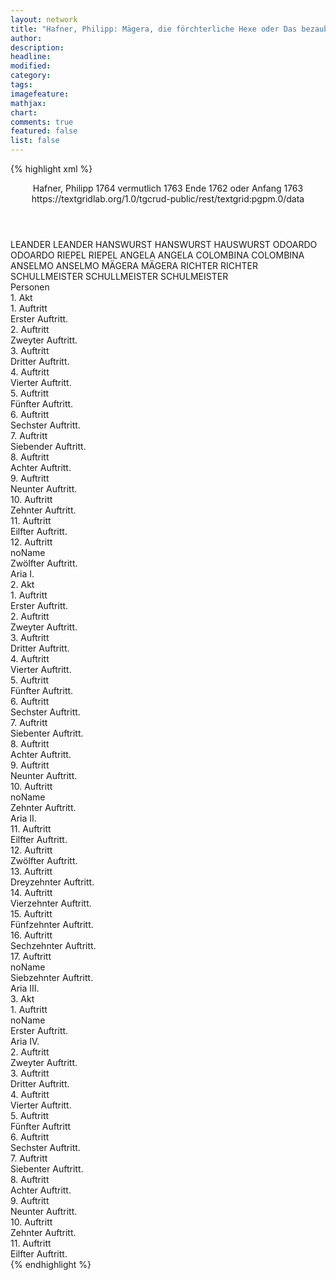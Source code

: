 ```yaml
---
layout: network
title: "Hafner, Philipp: Mägera, die förchterliche Hexe oder Das bezauberte Schloß des Herrn von Einhorn (1763)"
author:
description:
headline:
modified:
category:
tags:
imagefeature:
mathjax:
chart:
comments: true
featured: false
list: false
---
```

{% highlight xml %}
<?xml-model href="https://raw.githubusercontent.com/DLiNa/project/master/rules/lina.rnc"?><?xml-model href="https://raw.githubusercontent.com/DLiNa/project/master/rules/lina.sch"?>
<play xmlns="http://lina.digital">
  <header>
    <title>Mägera, die förchterliche Hexe oder Das bezauberte Schloß des Herrn von Einhorn</title>
    <subtitle/>
    <genretitle/>
    <author>Hafner, Philipp</author>
    <date type="print" when="1764">1764</date>
    <date type="premiere" when="1763">vermutlich 1763</date>
    <date type="written" when="1763">Ende 1762 oder Anfang 1763</date>
    <source>https://textgridlab.org/1.0/tgcrud-public/rest/textgrid:pgpm.0/data</source>
  </header>
  <personae>
    <character>
      <name>LEANDER</name>
      <alias xml:id="leander">
        <name>LEANDER</name>
      </alias>
    </character>
    <character>
      <name>HANSWURST</name>
      <alias xml:id="hanswurst">
        <name>HANSWURST</name>
      </alias>
      <alias xml:id="hauswurst">
        <name>HAUSWURST</name>
      </alias>
    </character>
    <character>
      <name>ODOARDO</name>
      <alias xml:id="odoardo">
        <name>ODOARDO</name>
      </alias>
    </character>
    <character>
      <name>RIEPEL</name>
      <alias xml:id="riepel">
        <name>RIEPEL</name>
      </alias>
    </character>
    <character>
      <name>ANGELA</name>
      <alias xml:id="angela">
        <name>ANGELA</name>
      </alias>
    </character>
    <character>
      <name>COLOMBINA</name>
      <alias xml:id="colombina">
        <name>COLOMBINA</name>
      </alias>
    </character>
    <character>
      <name>ANSELMO</name>
      <alias xml:id="anselmo">
        <name>ANSELMO</name>
      </alias>
    </character>
    <character>
      <name>MÄGERA</name>
      <alias xml:id="mägera">
        <name>MÄGERA</name>
      </alias>
    </character>
    <character>
      <name>RICHTER</name>
      <alias xml:id="richter">
        <name>RICHTER</name>
      </alias>
    </character>
    <character>
      <name>SCHULLMEISTER</name>
      <alias xml:id="schullmeister">
        <name>SCHULLMEISTER</name>
      </alias>
      <alias xml:id="schulmeister">
        <name>SCHULMEISTER</name>
      </alias>
    </character>
  </personae>
  <text>
    <div>
      <head>Personen</head>
    </div>
    <div>
      <head>1. Akt</head>
      <div>
        <head>1. Auftritt</head>
        <div>
          <head>Erster Auftritt.</head>
          <sp who="#leander">
            <amount n="17" unit="speech_acts"/>
            <amount n="468" unit="words"/>
            <amount n="7" unit="lines"/>
            <amount n="2540" unit="chars"/>
          </sp>
          <sp who="#hanswurst">
            <amount n="15" unit="speech_acts"/>
            <amount n="711" unit="words"/>
            <amount n="7" unit="lines"/>
            <amount n="3836" unit="chars"/>
          </sp>
          <sp who="#hauswurst">
            <amount n="1" unit="speech_acts"/>
            <amount n="26" unit="words"/>
            <amount n="164" unit="chars"/>
          </sp>
        </div>
      </div>
      <div>
        <head>2. Auftritt</head>
        <div>
          <head>Zweyter Auftritt.</head>
          <sp who="#odoardo">
            <amount n="1" unit="speech_acts"/>
            <amount n="460" unit="words"/>
            <amount n="2521" unit="chars"/>
          </sp>
        </div>
      </div>
      <div>
        <head>3. Auftritt</head>
        <div>
          <head>Dritter Auftritt.</head>
          <sp who="#riepel">
            <amount n="4" unit="speech_acts"/>
            <amount n="44" unit="words"/>
            <amount n="3" unit="lines"/>
            <amount n="218" unit="chars"/>
          </sp>
          <sp who="#odoardo">
            <amount n="4" unit="speech_acts"/>
            <amount n="250" unit="words"/>
            <amount n="2" unit="lines"/>
            <amount n="1402" unit="chars"/>
          </sp>
        </div>
      </div>
      <div>
        <head>4. Auftritt</head>
        <div>
          <head>Vierter Auftritt.</head>
          <sp who="#hanswurst">
            <amount n="10" unit="speech_acts"/>
            <amount n="291" unit="words"/>
            <amount n="2" unit="lines"/>
            <amount n="1550" unit="chars"/>
          </sp>
          <sp who="#odoardo">
            <amount n="11" unit="speech_acts"/>
            <amount n="639" unit="words"/>
            <amount n="2" unit="lines"/>
            <amount n="3676" unit="chars"/>
          </sp>
        </div>
      </div>
      <div>
        <head>5. Auftritt</head>
        <div>
          <head>Fünfter Auftritt.</head>
          <sp who="#leander">
            <amount n="6" unit="speech_acts"/>
            <amount n="366" unit="words"/>
            <amount n="2060" unit="chars"/>
          </sp>
          <sp who="#odoardo">
            <amount n="15" unit="speech_acts"/>
            <amount n="443" unit="words"/>
            <amount n="9" unit="lines"/>
            <amount n="2476" unit="chars"/>
          </sp>
          <sp who="#hanswurst">
            <amount n="9" unit="speech_acts"/>
            <amount n="143" unit="words"/>
            <amount n="6" unit="lines"/>
            <amount n="766" unit="chars"/>
          </sp>
        </div>
      </div>
      <div>
        <head>6. Auftritt</head>
        <div>
          <head>Sechster Auftritt.</head>
          <sp who="#riepel">
            <amount n="4" unit="speech_acts"/>
            <amount n="30" unit="words"/>
            <amount n="4" unit="lines"/>
            <amount n="166" unit="chars"/>
          </sp>
          <sp who="#odoardo">
            <amount n="4" unit="speech_acts"/>
            <amount n="212" unit="words"/>
            <amount n="2" unit="lines"/>
            <amount n="1175" unit="chars"/>
          </sp>
          <sp who="#hanswurst">
            <amount n="1" unit="speech_acts"/>
            <amount n="24" unit="words"/>
            <amount n="126" unit="chars"/>
          </sp>
        </div>
      </div>
      <div>
        <head>7. Auftritt</head>
        <div>
          <head>Siebender Auftritt.</head>
          <sp who="#angela">
            <amount n="3" unit="speech_acts"/>
            <amount n="152" unit="words"/>
            <amount n="1" unit="lines"/>
            <amount n="839" unit="chars"/>
          </sp>
          <sp who="#colombina">
            <amount n="3" unit="speech_acts"/>
            <amount n="206" unit="words"/>
            <amount n="1158" unit="chars"/>
          </sp>
        </div>
      </div>
      <div>
        <head>8. Auftritt</head>
        <div>
          <head>Achter Auftritt.</head>
          <sp who="#colombina">
            <amount n="4" unit="speech_acts"/>
            <amount n="59" unit="words"/>
            <amount n="3" unit="lines"/>
            <amount n="322" unit="chars"/>
          </sp>
          <sp who="#hanswurst">
            <amount n="3" unit="speech_acts"/>
            <amount n="131" unit="words"/>
            <amount n="736" unit="chars"/>
          </sp>
          <sp who="#angela">
            <amount n="3" unit="speech_acts"/>
            <amount n="86" unit="words"/>
            <amount n="1" unit="lines"/>
            <amount n="454" unit="chars"/>
          </sp>
        </div>
      </div>
      <div>
        <head>9. Auftritt</head>
        <div>
          <head>Neunter Auftritt.</head>
          <sp who="#odoardo">
            <amount n="5" unit="speech_acts"/>
            <amount n="335" unit="words"/>
            <amount n="1842" unit="chars"/>
          </sp>
          <sp who="#angela">
            <amount n="4" unit="speech_acts"/>
            <amount n="135" unit="words"/>
            <amount n="1" unit="lines"/>
            <amount n="729" unit="chars"/>
          </sp>
        </div>
      </div>
      <div>
        <head>10. Auftritt</head>
        <div>
          <head>Zehnter Auftritt.</head>
          <sp who="#odoardo">
            <amount n="7" unit="speech_acts"/>
            <amount n="245" unit="words"/>
            <amount n="1" unit="lines"/>
            <amount n="1387" unit="chars"/>
          </sp>
          <sp who="#anselmo">
            <amount n="9" unit="speech_acts"/>
            <amount n="361" unit="words"/>
            <amount n="3" unit="lines"/>
            <amount n="1980" unit="chars"/>
          </sp>
          <sp who="#angela">
            <amount n="3" unit="speech_acts"/>
            <amount n="56" unit="words"/>
            <amount n="2" unit="lines"/>
            <amount n="282" unit="chars"/>
          </sp>
          <sp who="#colombina">
            <amount n="7" unit="speech_acts"/>
            <amount n="188" unit="words"/>
            <amount n="2" unit="lines"/>
            <amount n="975" unit="chars"/>
          </sp>
        </div>
      </div>
      <div>
        <head>11. Auftritt</head>
        <div>
          <head>Eilfter Auftritt.</head>
          <sp who="#hanswurst">
            <amount n="22" unit="speech_acts"/>
            <amount n="306" unit="words"/>
            <amount n="18" unit="lines"/>
            <amount n="1673" unit="chars"/>
          </sp>
          <sp who="#leander">
            <amount n="21" unit="speech_acts"/>
            <amount n="440" unit="words"/>
            <amount n="12" unit="lines"/>
            <amount n="2415" unit="chars"/>
          </sp>
        </div>
      </div>
      <div>
        <head>12. Auftritt</head>
        <div>
          <head>noName</head>
          <div>
            <head>Zwölfter Auftritt.</head>
            <sp who="#mägera">
              <amount n="8" unit="speech_acts"/>
              <amount n="502" unit="words"/>
              <amount n="2" unit="lines"/>
              <amount n="2823" unit="chars"/>
            </sp>
            <sp who="#leander">
              <amount n="3" unit="speech_acts"/>
              <amount n="72" unit="words"/>
              <amount n="1" unit="lines"/>
              <amount n="415" unit="chars"/>
            </sp>
            <sp who="#hanswurst">
              <amount n="4" unit="speech_acts"/>
              <amount n="57" unit="words"/>
              <amount n="3" unit="lines"/>
              <amount n="328" unit="chars"/>
            </sp>
          </div>
          <div>
            <head>Aria I.</head>
            <sp who="#leander">
              <amount n="3" unit="speech_acts"/>
              <amount n="38" unit="words"/>
              <amount n="2" unit="lines"/>
              <amount n="226" unit="chars"/>
            </sp>
            <sp who="#hanswurst">
              <amount n="3" unit="speech_acts"/>
              <amount n="68" unit="words"/>
              <amount n="1" unit="lines"/>
              <amount n="343" unit="chars"/>
            </sp>
            <sp who="#mägera">
              <amount n="3" unit="speech_acts"/>
              <amount n="105" unit="words"/>
              <amount n="567" unit="chars"/>
            </sp>
          </div>
        </div>
      </div>
    </div>
    <div>
      <head>2. Akt</head>
      <div>
        <head>1. Auftritt</head>
        <div>
          <head>Erster Auftritt.</head>
          <sp who="#angela">
            <amount n="3" unit="speech_acts"/>
            <amount n="257" unit="words"/>
            <amount n="1431" unit="chars"/>
          </sp>
          <sp who="#colombina">
            <amount n="3" unit="speech_acts"/>
            <amount n="244" unit="words"/>
            <amount n="1" unit="lines"/>
            <amount n="1400" unit="chars"/>
          </sp>
        </div>
      </div>
      <div>
        <head>2. Auftritt</head>
        <div>
          <head>Zweyter Auftritt.</head>
          <sp who="#hanswurst">
            <amount n="4" unit="speech_acts"/>
            <amount n="139" unit="words"/>
            <amount n="1" unit="lines"/>
            <amount n="816" unit="chars"/>
          </sp>
          <sp who="#colombina">
            <amount n="4" unit="speech_acts"/>
            <amount n="49" unit="words"/>
            <amount n="3" unit="lines"/>
            <amount n="243" unit="chars"/>
          </sp>
          <sp who="#angela">
            <amount n="3" unit="speech_acts"/>
            <amount n="29" unit="words"/>
            <amount n="3" unit="lines"/>
            <amount n="170" unit="chars"/>
          </sp>
        </div>
      </div>
      <div>
        <head>3. Auftritt</head>
        <div>
          <head>Dritter Auftritt.</head>
          <sp who="#odoardo">
            <amount n="23" unit="speech_acts"/>
            <amount n="911" unit="words"/>
            <amount n="9" unit="lines"/>
            <amount n="5163" unit="chars"/>
          </sp>
          <sp who="#anselmo">
            <amount n="12" unit="speech_acts"/>
            <amount n="199" unit="words"/>
            <amount n="8" unit="lines"/>
            <amount n="1191" unit="chars"/>
          </sp>
          <sp who="#hanswurst">
            <amount n="11" unit="speech_acts"/>
            <amount n="656" unit="words"/>
            <amount n="13" unit="lines"/>
            <amount n="3645" unit="chars"/>
          </sp>
          <sp who="#riepel">
            <amount n="4" unit="speech_acts"/>
            <amount n="118" unit="words"/>
            <amount n="2" unit="lines"/>
            <amount n="647" unit="chars"/>
          </sp>
          <sp who="#angela">
            <amount n="5" unit="speech_acts"/>
            <amount n="227" unit="words"/>
            <amount n="2" unit="lines"/>
            <amount n="1308" unit="chars"/>
          </sp>
          <sp who="#colombina">
            <amount n="3" unit="speech_acts"/>
            <amount n="105" unit="words"/>
            <amount n="2" unit="lines"/>
            <amount n="553" unit="chars"/>
          </sp>
        </div>
      </div>
      <div>
        <head>4. Auftritt</head>
        <div>
          <head>Vierter Auftritt.</head>
          <sp who="#leander">
            <amount n="5" unit="speech_acts"/>
            <amount n="138" unit="words"/>
            <amount n="4" unit="lines"/>
            <amount n="784" unit="chars"/>
          </sp>
          <sp who="#hanswurst">
            <amount n="4" unit="speech_acts"/>
            <amount n="124" unit="words"/>
            <amount n="1" unit="lines"/>
            <amount n="655" unit="chars"/>
          </sp>
        </div>
      </div>
      <div>
        <head>5. Auftritt</head>
        <div>
          <head>Fünfter Auftritt.</head>
          <sp who="#odoardo">
            <amount n="12" unit="speech_acts"/>
            <amount n="411" unit="words"/>
            <amount n="5" unit="lines"/>
            <amount n="2312" unit="chars"/>
          </sp>
          <sp who="#anselmo">
            <amount n="8" unit="speech_acts"/>
            <amount n="223" unit="words"/>
            <amount n="2" unit="lines"/>
            <amount n="1216" unit="chars"/>
          </sp>
          <sp who="#riepel">
            <amount n="6" unit="speech_acts"/>
            <amount n="141" unit="words"/>
            <amount n="3" unit="lines"/>
            <amount n="788" unit="chars"/>
          </sp>
          <sp who="#angela">
            <amount n="3" unit="speech_acts"/>
            <amount n="141" unit="words"/>
            <amount n="1" unit="lines"/>
            <amount n="837" unit="chars"/>
          </sp>
          <sp who="#colombina">
            <amount n="2" unit="speech_acts"/>
            <amount n="53" unit="words"/>
            <amount n="1" unit="lines"/>
            <amount n="328" unit="chars"/>
          </sp>
        </div>
      </div>
      <div>
        <head>6. Auftritt</head>
        <div>
          <head>Sechster Auftritt.</head>
          <sp who="#mägera">
            <amount n="1" unit="speech_acts"/>
            <amount n="278" unit="words"/>
            <amount n="1685" unit="chars"/>
          </sp>
        </div>
      </div>
      <div>
        <head>7. Auftritt</head>
        <div>
          <head>Siebenter Auftritt.</head>
          <sp who="#colombina">
            <amount n="4" unit="speech_acts"/>
            <amount n="87" unit="words"/>
            <amount n="1" unit="lines"/>
            <amount n="492" unit="chars"/>
          </sp>
          <sp who="#angela">
            <amount n="3" unit="speech_acts"/>
            <amount n="67" unit="words"/>
            <amount n="1" unit="lines"/>
            <amount n="388" unit="chars"/>
          </sp>
        </div>
      </div>
      <div>
        <head>8. Auftritt</head>
        <div>
          <head>Achter Auftritt.</head>
          <sp who="#riepel">
            <amount n="10" unit="speech_acts"/>
            <amount n="221" unit="words"/>
            <amount n="4" unit="lines"/>
            <amount n="1249" unit="chars"/>
          </sp>
          <sp who="#angela">
            <amount n="6" unit="speech_acts"/>
            <amount n="79" unit="words"/>
            <amount n="5" unit="lines"/>
            <amount n="431" unit="chars"/>
          </sp>
          <sp who="#colombina">
            <amount n="2" unit="speech_acts"/>
            <amount n="45" unit="words"/>
            <amount n="1" unit="lines"/>
            <amount n="233" unit="chars"/>
          </sp>
          <sp who="#mägera">
            <amount n="9" unit="speech_acts"/>
            <amount n="211" unit="words"/>
            <amount n="5" unit="lines"/>
            <amount n="1178" unit="chars"/>
          </sp>
        </div>
      </div>
      <div>
        <head>9. Auftritt</head>
        <div>
          <head>Neunter Auftritt.</head>
          <sp who="#odoardo">
            <amount n="10" unit="speech_acts"/>
            <amount n="206" unit="words"/>
            <amount n="6" unit="lines"/>
            <amount n="1088" unit="chars"/>
          </sp>
          <sp who="#riepel">
            <amount n="8" unit="speech_acts"/>
            <amount n="7" unit="words"/>
            <amount n="7" unit="lines"/>
            <amount n="63" unit="chars"/>
          </sp>
          <sp who="#anselmo">
            <amount n="3" unit="speech_acts"/>
            <amount n="42" unit="words"/>
            <amount n="2" unit="lines"/>
            <amount n="242" unit="chars"/>
          </sp>
        </div>
      </div>
      <div>
        <head>10. Auftritt</head>
        <div>
          <head>noName</head>
          <div>
            <head>Zehnter Auftritt.</head>
          </div>
          <div>
            <head>Aria II.</head>
            <sp who="#odoardo">
              <amount n="5" unit="speech_acts"/>
              <amount n="101" unit="words"/>
              <amount n="2" unit="lines"/>
              <amount n="523" unit="chars"/>
            </sp>
            <sp who="#hanswurst">
              <amount n="4" unit="speech_acts"/>
              <amount n="91" unit="words"/>
              <amount n="1" unit="lines"/>
              <amount n="491" unit="chars"/>
            </sp>
          </div>
        </div>
      </div>
      <div>
        <head>11. Auftritt</head>
        <div>
          <head>Eilfter Auftritt.</head>
          <sp who="#angela">
            <amount n="1" unit="speech_acts"/>
            <amount n="5" unit="words"/>
            <amount n="1" unit="lines"/>
            <amount n="26" unit="chars"/>
          </sp>
          <sp who="#odoardo">
            <amount n="1" unit="speech_acts"/>
            <amount n="36" unit="words"/>
            <amount n="169" unit="chars"/>
          </sp>
          <sp who="#anselmo">
            <amount n="1" unit="speech_acts"/>
            <amount n="5" unit="words"/>
            <amount n="1" unit="lines"/>
            <amount n="23" unit="chars"/>
          </sp>
        </div>
      </div>
      <div>
        <head>12. Auftritt</head>
        <div>
          <head>Zwölfter Auftritt.</head>
          <sp who="#odoardo">
            <amount n="2" unit="speech_acts"/>
            <amount n="56" unit="words"/>
            <amount n="1" unit="lines"/>
            <amount n="302" unit="chars"/>
          </sp>
          <sp who="#anselmo">
            <amount n="1" unit="speech_acts"/>
            <amount n="7" unit="words"/>
            <amount n="1" unit="lines"/>
            <amount n="40" unit="chars"/>
          </sp>
        </div>
      </div>
      <div>
        <head>13. Auftritt</head>
        <div>
          <head>Dreyzehnter Auftritt.</head>
          <sp who="#anselmo">
            <amount n="3" unit="speech_acts"/>
            <amount n="81" unit="words"/>
            <amount n="444" unit="chars"/>
          </sp>
          <sp who="#odoardo">
            <amount n="2" unit="speech_acts"/>
            <amount n="26" unit="words"/>
            <amount n="2" unit="lines"/>
            <amount n="126" unit="chars"/>
          </sp>
        </div>
      </div>
      <div>
        <head>14. Auftritt</head>
        <div>
          <head>Vierzehnter Auftritt.</head>
          <sp who="#riepel">
            <amount n="4" unit="speech_acts"/>
            <amount n="192" unit="words"/>
            <amount n="1" unit="lines"/>
            <amount n="1060" unit="chars"/>
          </sp>
          <sp who="#odoardo">
            <amount n="5" unit="speech_acts"/>
            <amount n="130" unit="words"/>
            <amount n="2" unit="lines"/>
            <amount n="733" unit="chars"/>
          </sp>
          <sp who="#anselmo">
            <amount n="4" unit="speech_acts"/>
            <amount n="57" unit="words"/>
            <amount n="3" unit="lines"/>
            <amount n="309" unit="chars"/>
          </sp>
        </div>
      </div>
      <div>
        <head>15. Auftritt</head>
        <div>
          <head>Fünfzehnter Auftritt.</head>
        </div>
      </div>
      <div>
        <head>16. Auftritt</head>
        <div>
          <head>Sechzehnter Auftritt.</head>
          <sp who="#odoardo">
            <amount n="2" unit="speech_acts"/>
            <amount n="121" unit="words"/>
            <amount n="686" unit="chars"/>
          </sp>
          <sp who="#anselmo">
            <amount n="1" unit="speech_acts"/>
            <amount n="14" unit="words"/>
            <amount n="1" unit="lines"/>
            <amount n="68" unit="chars"/>
          </sp>
          <sp who="#riepel">
            <amount n="1" unit="speech_acts"/>
            <amount n="10" unit="words"/>
            <amount n="1" unit="lines"/>
            <amount n="54" unit="chars"/>
          </sp>
        </div>
      </div>
      <div>
        <head>17. Auftritt</head>
        <div>
          <head>noName</head>
          <div>
            <head>Siebzehnter Auftritt.</head>
            <sp who="#hanswurst">
              <amount n="3" unit="speech_acts"/>
              <amount n="175" unit="words"/>
              <amount n="955" unit="chars"/>
            </sp>
            <sp who="#odoardo">
              <amount n="6" unit="speech_acts"/>
              <amount n="230" unit="words"/>
              <amount n="1268" unit="chars"/>
            </sp>
            <sp who="#anselmo">
              <amount n="1" unit="speech_acts"/>
              <amount n="23" unit="words"/>
              <amount n="119" unit="chars"/>
            </sp>
            <sp who="#riepel">
              <amount n="3" unit="speech_acts"/>
              <amount n="82" unit="words"/>
              <amount n="1" unit="lines"/>
              <amount n="421" unit="chars"/>
            </sp>
          </div>
          <div>
            <head>Aria III.</head>
            <sp who="#hanswurst">
              <amount n="2" unit="speech_acts"/>
              <amount n="122" unit="words"/>
              <amount n="21" unit="lines"/>
              <amount n="706" unit="chars"/>
            </sp>
          </div>
        </div>
      </div>
    </div>
    <div>
      <head>3. Akt</head>
      <div>
        <head>1. Auftritt</head>
        <div>
          <head>noName</head>
          <div>
            <head>Erster Auftritt.</head>
            <sp who="#odoardo">
              <amount n="9" unit="speech_acts"/>
              <amount n="555" unit="words"/>
              <amount n="3263" unit="chars"/>
            </sp>
            <sp who="#richter">
              <amount n="4" unit="speech_acts"/>
              <amount n="226" unit="words"/>
              <amount n="1252" unit="chars"/>
            </sp>
            <sp who="#schullmeister">
              <amount n="4" unit="speech_acts"/>
              <amount n="245" unit="words"/>
              <amount n="1" unit="lines"/>
              <amount n="1341" unit="chars"/>
            </sp>
            <sp who="#anselmo">
              <amount n="5" unit="speech_acts"/>
              <amount n="165" unit="words"/>
              <amount n="955" unit="chars"/>
            </sp>
            <sp who="#riepel">
              <amount n="3" unit="speech_acts"/>
              <amount n="196" unit="words"/>
              <amount n="1038" unit="chars"/>
            </sp>
          </div>
          <div>
            <head>Aria IV.</head>
          </div>
        </div>
      </div>
      <div>
        <head>2. Auftritt</head>
        <div>
          <head>Zweyter Auftritt.</head>
          <sp who="#colombina">
            <amount n="4" unit="speech_acts"/>
            <amount n="202" unit="words"/>
            <amount n="1" unit="lines"/>
            <amount n="1106" unit="chars"/>
          </sp>
          <sp who="#angela">
            <amount n="3" unit="speech_acts"/>
            <amount n="180" unit="words"/>
            <amount n="1016" unit="chars"/>
          </sp>
        </div>
      </div>
      <div>
        <head>3. Auftritt</head>
        <div>
          <head>Dritter Auftritt.</head>
          <sp who="#mägera">
            <amount n="2" unit="speech_acts"/>
            <amount n="188" unit="words"/>
            <amount n="1068" unit="chars"/>
          </sp>
          <sp who="#leander">
            <amount n="1" unit="speech_acts"/>
            <amount n="29" unit="words"/>
            <amount n="152" unit="chars"/>
          </sp>
          <sp who="#hauswurst">
            <amount n="1" unit="speech_acts"/>
            <amount n="61" unit="words"/>
            <amount n="317" unit="chars"/>
          </sp>
        </div>
      </div>
      <div>
        <head>4. Auftritt</head>
        <div>
          <head>Vierter Auftritt.</head>
          <sp who="#odoardo">
            <amount n="23" unit="speech_acts"/>
            <amount n="524" unit="words"/>
            <amount n="13" unit="lines"/>
            <amount n="2806" unit="chars"/>
          </sp>
          <sp who="#hanswurst">
            <amount n="22" unit="speech_acts"/>
            <amount n="543" unit="words"/>
            <amount n="12" unit="lines"/>
            <amount n="3086" unit="chars"/>
          </sp>
        </div>
      </div>
      <div>
        <head>5. Auftritt</head>
        <div>
          <head>Fünfter Auftritt</head>
          <sp who="#mägera">
            <amount n="1" unit="speech_acts"/>
            <amount n="64" unit="words"/>
            <amount n="381" unit="chars"/>
          </sp>
          <sp who="#leander">
            <amount n="1" unit="speech_acts"/>
            <amount n="9" unit="words"/>
            <amount n="1" unit="lines"/>
            <amount n="49" unit="chars"/>
          </sp>
          <sp who="#hanswurst">
            <amount n="1" unit="speech_acts"/>
            <amount n="10" unit="words"/>
            <amount n="1" unit="lines"/>
            <amount n="49" unit="chars"/>
          </sp>
        </div>
      </div>
      <div>
        <head>6. Auftritt</head>
        <div>
          <head>Sechster Auftritt.</head>
          <sp who="#angela">
            <amount n="9" unit="speech_acts"/>
            <amount n="188" unit="words"/>
            <amount n="5" unit="lines"/>
            <amount n="1032" unit="chars"/>
          </sp>
          <sp who="#colombina">
            <amount n="8" unit="speech_acts"/>
            <amount n="193" unit="words"/>
            <amount n="4" unit="lines"/>
            <amount n="1020" unit="chars"/>
          </sp>
          <sp who="#mägera">
            <amount n="10" unit="speech_acts"/>
            <amount n="477" unit="words"/>
            <amount n="3" unit="lines"/>
            <amount n="2755" unit="chars"/>
          </sp>
          <sp who="#leander">
            <amount n="2" unit="speech_acts"/>
            <amount n="14" unit="words"/>
            <amount n="2" unit="lines"/>
            <amount n="101" unit="chars"/>
          </sp>
          <sp who="#hanswurst">
            <amount n="4" unit="speech_acts"/>
            <amount n="147" unit="words"/>
            <amount n="1" unit="lines"/>
            <amount n="827" unit="chars"/>
          </sp>
        </div>
      </div>
      <div>
        <head>7. Auftritt</head>
        <div>
          <head>Siebenter Auftritt.</head>
          <sp who="#richter">
            <amount n="1" unit="speech_acts"/>
            <amount n="41" unit="words"/>
            <amount n="216" unit="chars"/>
          </sp>
          <sp who="#schulmeister">
            <amount n="1" unit="speech_acts"/>
            <amount n="90" unit="words"/>
            <amount n="529" unit="chars"/>
          </sp>
        </div>
      </div>
      <div>
        <head>8. Auftritt</head>
        <div>
          <head>Achter Auftritt.</head>
          <sp who="#odoardo">
            <amount n="1" unit="speech_acts"/>
            <amount n="18" unit="words"/>
            <amount n="107" unit="chars"/>
          </sp>
        </div>
      </div>
      <div>
        <head>9. Auftritt</head>
        <div>
          <head>Neunter Auftritt.</head>
          <sp who="#mägera">
            <amount n="1" unit="speech_acts"/>
            <amount n="170" unit="words"/>
            <amount n="1050" unit="chars"/>
          </sp>
        </div>
      </div>
      <div>
        <head>10. Auftritt</head>
        <div>
          <head>Zehnter Auftritt.</head>
        </div>
      </div>
      <div>
        <head>11. Auftritt</head>
        <div>
          <head>Eilfter Auftritt.</head>
          <sp who="#mägera">
            <amount n="9" unit="speech_acts"/>
            <amount n="622" unit="words"/>
            <amount n="73" unit="lines"/>
            <amount n="3399" unit="chars"/>
          </sp>
          <sp who="#angela">
            <amount n="6" unit="speech_acts"/>
            <amount n="161" unit="words"/>
            <amount n="20" unit="lines"/>
            <amount n="863" unit="chars"/>
          </sp>
          <sp who="#colombina">
            <amount n="4" unit="speech_acts"/>
            <amount n="91" unit="words"/>
            <amount n="11" unit="lines"/>
            <amount n="491" unit="chars"/>
          </sp>
          <sp who="#hanswurst">
            <amount n="3" unit="speech_acts"/>
            <amount n="148" unit="words"/>
            <amount n="17" unit="lines"/>
            <amount n="825" unit="chars"/>
          </sp>
          <sp who="#leander">
            <amount n="3" unit="speech_acts"/>
            <amount n="139" unit="words"/>
            <amount n="16" unit="lines"/>
            <amount n="756" unit="chars"/>
          </sp>
          <sp who="#odoardo">
            <amount n="2" unit="speech_acts"/>
            <amount n="28" unit="words"/>
            <amount n="3" unit="lines"/>
            <amount n="149" unit="chars"/>
          </sp>
          <sp who="#anselmo">
            <amount n="2" unit="speech_acts"/>
            <amount n="20" unit="words"/>
            <amount n="3" unit="lines"/>
            <amount n="99" unit="chars"/>
          </sp>
          <sp who="#riepel">
            <amount n="2" unit="speech_acts"/>
            <amount n="26" unit="words"/>
            <amount n="3" unit="lines"/>
            <amount n="135" unit="chars"/>
          </sp>
        </div>
      </div>
    </div>
  </text>
</play>
{% endhighlight %}